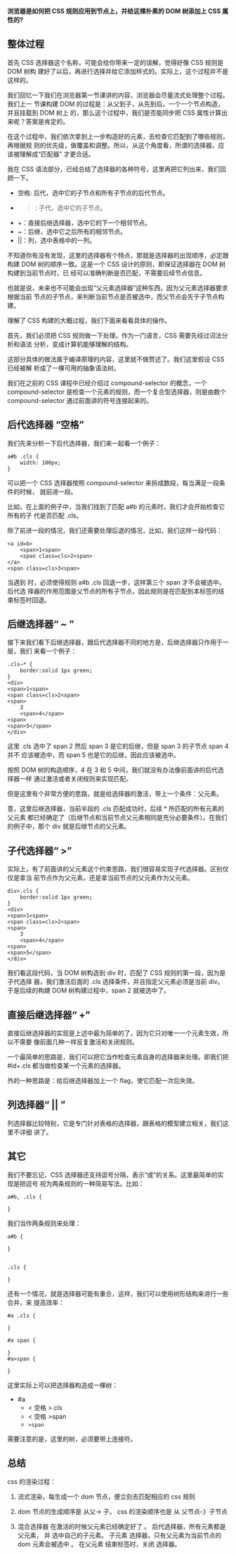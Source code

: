 **浏览器是如何把 CSS 规则应用到节点上，并给这棵朴素的 DOM 树添加上 CSS 属性的?**

## 整体过程

首先 CSS 选择器这个名称，可能会给你带来一定的误解，觉得好像 CSS 规则是 DOM 树构
建好了以后，再进行选择并给它添加样式的。实际上，这个过程并不是这样的。

我们回忆一下我们在浏览器第一节课讲的内容，浏览器会尽量流式处理整个过程。我们上一
节课构建 DOM 的过程是：从父到子，从先到后，一个一个节点构造，并且挂载到 DOM 树上
的，那么这个过程中，我们是否能同步把 CSS 属性计算出来呢？答案是肯定的。

在这个过程中，我们依次拿到上一步构造好的元素，去检查它匹配到了哪些规则，再根据规
则的优先级，做覆盖和调整。所以，从这个角度看，所谓的选择器，应该被理解成“匹配器”
才更合适。

我在 CSS 语法部分，已经总结了选择器的各种符号，这里再把它列出来，我们回顾一下。

- 空格: 后代，选中它的子节点和所有子节点的后代节点。
- > : 子代，选中它的子节点。
- +：直接后继选择器，选中它的下一个相邻节点。
- ~：后继，选中它之后所有的相邻节点。
- ||：列，选中表格中的一列。

不知道你有没有发现，这里的选择器有个特点，那就是选择器的出现顺序，必定跟构建 DOM
树的顺序一致。这是一个 CSS 设计的原则，即保证选择器在 DOM 树构建到当前节点时，已
经可以准确判断是否匹配，不需要后续节点信息。

也就是说，未来也不可能会出现“父元素选择器”这种东西，因为父元素选择器要求根据当前
节点的子节点，来判断当前节点是否被选中，而父节点会先于子节点构建。

理解了 CSS 构建的大概过程，我们下面来看看具体的操作。

首先，我们必须把 CSS 规则做一下处理。作为一门语言，CSS 需要先经过词法分析和语法
分析，变成计算机能够理解的结构。

这部分具体的做法属于编译原理的内容，这里就不做赘述了。我们这里假设 CSS 已经被解
析成了一棵可用的抽象语法树。

我们在之前的 CSS 课程中已经介绍过 compound-selector 的概念，一个
compound-selector 是检查一个元素的规则，而一个复合型选择器，则是由数个
compound-selector 通过前面讲的符号连接起来的。

## 后代选择器 “空格”

我们先来分析一下后代选择器，我们来一起看一个例子：

```
a#b .cls {
    width: 100px;
}
```

可以把一个 CSS 选择器按照 compound-selector 来拆成数段，每当满足一段条件的时候，
就前进一段。

比如，在上面的例子中，当我们找到了匹配 a#b 的元素时，我们才会开始检查它所有的子
代是否匹配 .cls。

除了前进一段的情况，我们还需要处理后退的情况，比如，我们这样一段代码：

```
<a id=b>
    <span>1<span>
    <span class=cls>2<span>
</a>
<span class=cls>3<span>
```

当遇到 时，必须使得规则 a#b .cls 回退一步，这样第三个 span 才不会被选中。后代选
择器的作用范围是父节点的所有子节点，因此规则是在匹配到本标签的结束标签时回退。

## 后继选择器“ ~ ”

接下来我们看下后继选择器，跟后代选择器不同的地方是，后继选择器只作用于一层，我们
来看一个例子：

```
.cls~* {
    border:solid 1px green;
}
<div>
<span>1<span>
<span class=cls>2<span>
<span>
    3
    <span>4</span>
<span>
<span>5</span>
</div>
```

这里 .cls 选中了 span 2 然后 span 3 是它的后继，但是 span 3 的子节点 span 4 并不
应该被选中，而 span 5 也是它的后继，因此应该被选中。

按照 DOM 树的构造顺序，4 在 3 和 5 中间，我们就没有办法像前面讲的后代选择器一样
通过激活或者关闭规则来实现匹配。

但是这里有个非常方便的思路，就是给选择器的激活，带上一个条件：父元素。

意，这里后继选择器，当前半段的 .cls 匹配成功时，后续 \* 所匹配的所有元素的父元素
都已经确定了（后继节点和当前节点父元素相同是充分必要条件）。在我们的例子中，那个
div 就是后继节点的父元素。

## 子代选择器“ >”

实际上，有了前面讲的父元素这个约束思路，我们很容易实现子代选择器。区别仅仅是拿当
前节点作为父元素，还是拿当前节点的父元素作为父元素。

```
div>.cls {
    border:solid 1px green;
}
<div>
<span>1<span>
<span class=cls>2<span>
<span>
    3
    <span>4</span>
<span>
<span>5</span>
</div>
```

我们看这段代码，当 DOM 树构造到 div 时，匹配了 CSS 规则的第一段，因为是子代选择
器，我们激活后面的 .cls 选择条件，并且指定父元素必须是当前 div。于是后续的构建
DOM 树构建过程中，span 2 就被选中了。

## 直接后继选择器“ +”

直接后继选择器的实现是上述中最为简单的了，因为它只对唯一一个元素生效，所以不需要
像前面几种一样反复激活和关闭规则。

一个最简单的思路是，我们可以把它当作检查元素自身的选择器来处理。即我们把
#id+.cls 都当做检查某一个元素的选择器。

外的一种思路是：给后继选择器加上一个 flag，使它匹配一次后失效。

## 列选择器“ || ”

列选择器比较特别，它是专门针对表格的选择器，跟表格的模型建立相关，我们这里不详细
讲了。

## 其它

我们不要忘记，CSS 选择器还支持逗号分隔，表示“或”的关系。这里最简单的实现是把逗号
视为两条规则的一种简易写法。比如：

```
a#b, .cls {

}
```

我们当作两条规则来处理：

```
a#b {

}


.cls {

}
```

还有一个情况，就是选择器可能有重合，这样，我们可以使用树形结构来进行一些合并，来
提高效率：

```
#a .cls {

}

#a span {

}
#a>span {

}
```

这里实际上可以把选择器构造成一棵树：

- #a
  - < 空格 >.cls
  - < 空格 >span
  - `>span`

需要注意的是，这里的树，必须要带上连接符。

## 总结

css 的渲染过程：

1. 流式渲染，每生成一个 dom 节点，便立刻去匹配相应的 css 规则

2. dom 节点的生成顺序是 从父-> 子。 css 的渲染顺序也是 从 父节点-》子节点

3. 混合选择器 在激活的时候父元素已经确定好了 。 后代选择器，所有元素都是父元素，
   并 选中自己的子元素。 子元素 选择器，只有父元素为当前节点的 dom 元素会被选中
   。 在父元素 结束标签时，关闭 选择器。
